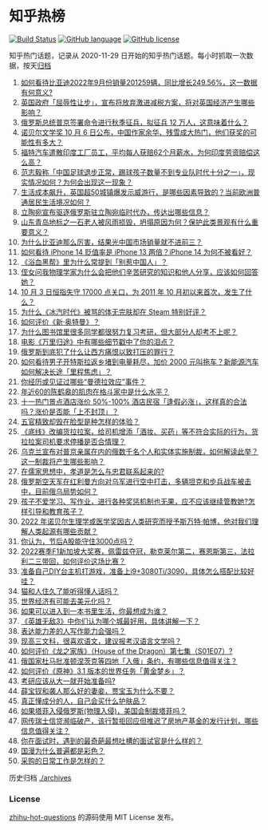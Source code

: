 # 知乎热榜
[![Build Status](https://github.com/ToWeLong/zhihu-hot-questions/workflows/CI/badge.svg)](https://github.com/ToWeLong/zhihu-hot-questions/actions)
[![GitHub language](https://img.shields.io/badge/language-golang-orange.svg)](https://golang.org/)
[![GitHub license](https://img.shields.io/github/license/ToWeLong/zhihu-hot-questions)](https://github.com/ToWeLong/zhihu-hot-questions/blob/main/LICENSE)

知乎热门话题，记录从 2020-11-29 日开始的知乎热门话题。每小时抓取一次数据，按天[归档](./archives)

<!-- BEGIN -->

1. [如何看待比亚迪2022年9月份销量201259辆，同比增长249.56%，这一数据有何意义?](https://www.zhihu.com/question/557538946)
1. [英国政府「屈辱性让步」，宣布将放弃激进减税方案，将对英国经济产生哪些影响？](https://www.zhihu.com/question/557530408)
1. [俄罗斯总统普京签署命令进行秋季征兵，拟征兵 12 万人，这意味着什么？](https://www.zhihu.com/question/557191416)
1. [诺贝尔文学奖 10 月 6 日公布，中国作家余华、残雪成大热门，他们获奖的可能性有多大？](https://www.zhihu.com/question/557506061)
1. [福特汽车遣散印度工厂员工，平均每人获赔62个月薪水，为何印度劳资赔偿这么高？](https://www.zhihu.com/question/557325941)
1. [范志毅称「中国足球退步正常，踢球孩子数量不到专业队时代十分之一」，现实情况如何？为何会出现这一现象？](https://www.zhihu.com/question/557529892)
1. [生活成本飙升，英国超50城镇爆发示威游行，是哪些因素导致的？当前欧洲普通居民生活境况如何？](https://www.zhihu.com/question/557526009)
1. [立陶宛宣布驱逐俄罗斯驻立陶宛临时代办，传达出哪些信息？](https://www.zhihu.com/question/557545024)
1. [山东青岛地标之一石老人被风雨损毁，坍塌原因为何？保护此类景观有什么重要意义？](https://www.zhihu.com/question/557507141)
1. [为什么比亚迪那么厉害，结果光中国市场销量就不进前三？](https://www.zhihu.com/question/424302634)
1. [如何看待 iPhone 14 贬值率是 iPhone 13 两倍？iPhone 14 为何不被看好？](https://www.zhihu.com/question/557462211)
1. [《浴血黑帮》里为什么常提到「别惹中国人」？](https://www.zhihu.com/question/353478024)
1. [侄女问我物理学家为什么会把他们辛苦研究的知识和他人分享，应该如何回答她？](https://www.zhihu.com/question/511350451)
1. [10 月 3 日恒指失守 17000 点关口，为 2011 年 10 月初以来首次，发生了什么？](https://www.zhihu.com/question/557510383)
1. [为什么《冰汽时代》被骂的体无完肤却在 Steam 特别好评？](https://www.zhihu.com/question/474695727)
1. [如何评价《新·奥特曼》？](https://www.zhihu.com/question/532595847)
1. [为什么图书馆里很多同学都很努力复习考研，但大部分人却考不上呢？](https://www.zhihu.com/question/430364218)
1. [电影《万里归途》中有哪些细节戳中了你的泪点？](https://www.zhihu.com/question/556592069)
1. [俄罗斯到底犯了什么让西方痛恨以致打压的罪行？](https://www.zhihu.com/question/557253734)
1. [如何看待男子开特斯拉返乡堵到电量耗尽，加价 2000 元叫拖车？新能源汽车如何解决长途「里程焦虑」？](https://www.zhihu.com/question/557455062)
1. [你经历或见证过哪些“曼德拉效应”事件？](https://www.zhihu.com/question/266657778)
1. [年近60的陈鹤皋的肌肉在格斗家中是什么水平？](https://www.zhihu.com/question/365310478)
1. [十一热门景点酒店涨价 50%-100% 酒店民宿「逢假必涨」，这样真的合法吗？涨价是否能「上不封顶」？](https://www.zhihu.com/question/557506875)
1. [五官精致却毁在脸型是种怎样的体验？](https://www.zhihu.com/question/267863543)
1. [《底线》改编货拉拉案，给司机增添「酒妆、买药」等不符合实际的行为，货拉拉案司机要求停播是否合情理？](https://www.zhihu.com/question/556937582)
1. [乌克兰宣布对普京亲属在内的俄数千名个人和实体实施制裁，如何解读此举？这一制裁将产生哪些影响？](https://www.zhihu.com/question/557267509)
1. [在儒家思想中，孝道是怎么与忠君联系起来的?](https://www.zhihu.com/question/555944215)
1. [俄罗斯空天军在红利曼方向对乌军进行空中打击，多辆坦克和步兵战车被击中，目前俄乌局势如何？](https://www.zhihu.com/question/557453353)
1. [孩子不爱学习、写作业，进行各种奖惩机制也无果，应不应该继续管教她?怎样引导和教育孩子？](https://www.zhihu.com/question/553697191)
1. [2022 年诺贝尔生理学或医学奖因古人类研究而授予斯万特·帕博，他对我们理解人类起源有哪些贡献？](https://www.zhihu.com/question/557531389)
1. [你认为，节后A股能守住3000点吗？](https://www.zhihu.com/question/557453691)
1. [2022赛季F1新加坡大奖赛，佩雷兹夺冠，勒克莱尔第二，赛恩斯第三，法拉利二三带回，如何评价这场比赛？](https://www.zhihu.com/question/557414592)
1. [准备自己DIY台主机打游戏，准备上i9+3080Ti/3090，具体怎么搭配比较好哇？](https://www.zhihu.com/question/554720920)
1. [猫和人住久了能听得懂人话吗？](https://www.zhihu.com/question/455496512)
1. [世界经济有可能去美元化吗？](https://www.zhihu.com/question/328522252)
1. [如果可以进入到一本书里生活，你最想成为谁？](https://www.zhihu.com/question/554780886)
1. [《英雄无敌3》中你们认为哪个城最好用，具体讲解一下？](https://www.zhihu.com/question/36956537)
1. [表达能力差的人写作能力会强吗？](https://www.zhihu.com/question/547751872)
1. [现高三文科，很喜欢语文，建议报考汉语言文学吗？](https://www.zhihu.com/question/557302152)
1. [如何评价《龙之家族》（House of the Dragon）第七集（S01E07）?](https://www.zhihu.com/question/557353568)
1. [俄国家杜马批准顿涅茨克等四地「入俄」条约，有哪些信息值得关注？](https://www.zhihu.com/question/557544457)
1. [如何评价《原神》3.1 版本的世界任务「黄金梦乡」？](https://www.zhihu.com/question/556126479)
1. [考研应该从大一就开始准备吗?](https://www.zhihu.com/question/353225120)
1. [薛宝钗和袭人那么好的妻妾，贾宝玉为什么不要？](https://www.zhihu.com/question/556323088)
1. [真正懂成分的人，自己会买什么护肤品？](https://www.zhihu.com/question/439017922)
1. [如果塔菲入侵俄罗斯(物理入侵)，美国会制裁塔菲吗？](https://www.zhihu.com/question/554800362)
1. [网传瑞士信贷濒临破产，该行暂拒回应但推迟了房地产基金的发行计划，哪些信息值得关注？](https://www.zhihu.com/question/557477241)
1. [你在面试时，遇到的最奇葩最想吐槽的面试官是什么样的？](https://www.zhihu.com/question/355912099)
1. [国漫为什么普遍都是彩色？](https://www.zhihu.com/question/555785392)
1. [采购的日常工作是怎样的？](https://www.zhihu.com/question/290236443)

<!-- END -->

历史归档 [./archives](./archives)


### License
[zhihu-hot-questions](https://github.com/towelong/zhihu-hot-questions) 的源码使用 MIT License 发布。